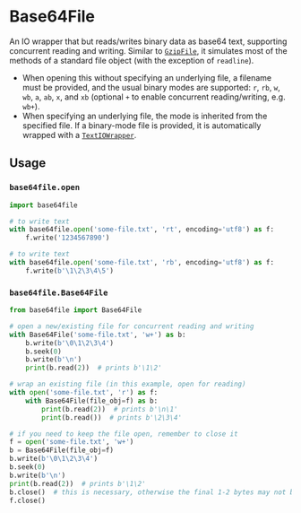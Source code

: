 # Base64File

An IO wrapper that but reads/writes binary data as base64 text, supporting concurrent reading and writing. Similar
to [`GzipFile`](https://docs.python.org/3/library/gzip.html#gzip.GzipFile), it simulates most of the methods of a
standard file object (with the exception of `readline`).

* When opening this without specifying an underlying file, a filename must be provided, and the usual binary modes are
  supported: `r`, `rb`,  `w`,  `wb`, `a`, `ab`, `x`, and `xb` (optional `+` to enable concurrent reading/writing,
  e.g. `wb+`).
* When specifying an underlying file, the mode is inherited from the specified file. If a binary-mode file is provided,
  it is automatically wrapped with a [`TextIOWrapper`](https://docs.python.org/3/library/io.html#io.TextIOWrapper).

## Usage

### `base64file.open`

```python
import base64file

# to write text
with base64file.open('some-file.txt', 'rt', encoding='utf8') as f:
    f.write('1234567890')

# to write text
with base64file.open('some-file.txt', 'rb', encoding='utf8') as f:
    f.write(b'\1\2\3\4\5')
```

### `base64file.Base64File`

```python
from base64file import Base64File

# open a new/existing file for concurrent reading and writing
with Base64File('some-file.txt', 'w+') as b:
    b.write(b'\0\1\2\3\4')
    b.seek(0)
    b.write(b'\n')
    print(b.read(2))  # prints b'\1\2'

# wrap an existing file (in this example, open for reading)
with open('some-file.txt', 'r') as f:
    with Base64File(file_obj=f) as b:
        print(b.read(2))  # prints b'\n\1'
        print(b.read())  # prints b'\2\3\4'

# if you need to keep the file open, remember to close it
f = open('some-file.txt', 'w+')
b = Base64File(file_obj=f)
b.write(b'\0\1\2\3\4')
b.seek(0)
b.write(b'\n')
print(b.read(2))  # prints b'\1\2'
b.close()  # this is necessary, otherwise the final 1-2 bytes may not be written
f.close()
```
